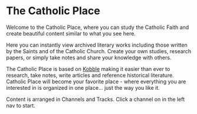 # The Catholic Place

Welcome to the Catholic Place, where you can study the Catholic Faith and create beautiful content similar to what you see here. 

Here you can instantly view archived literary works including those written by the Saints and of the Catholic Church. Create your own studies, research papers, or simply take notes and share your knowledge with others.

 The Catholic Place is based on [Kobble](https://kobble.io) making it easier than ever to research, take notes, write articles and reference historical literature. Catholic Place will become your favorite place - where everything you are interested in is organized in one place... just the way you like it.

Content is arranged in Channels and Tracks. Click a channel on in the left nav to start.